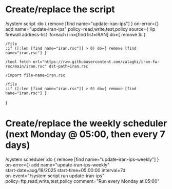 # Create/replace the script
/system script
:do { remove [find name="update-iran-ips"] } on-error={}
add name="update-iran-ips" policy=read,write,test,policy source={
    /ip firewall address-list
    :foreach i in=[find list=IRAN] do={ remove $i }

    /file
    :if ([:len [find name="iran.rsc"]] > 0) do={ remove [find name="iran.rsc"] }

    /tool fetch url="https://raw.githubusercontent.com/zalaghi/iran-fw-rsc/main/iran.rsc" dst-path=iran.rsc

    /import file-name=iran.rsc

    /file
    :if ([:len [find name="iran.rsc"]] > 0) do={ remove [find name="iran.rsc"] }
}

# Create/replace the weekly scheduler (next Monday @ 05:00, then every 7 days)
/system scheduler
:do { remove [find name="update-iran-ips-weekly"] } on-error={}
add name="update-iran-ips-weekly" \
    start-date=aug/18/2025 start-time=05:00:00 interval=7d \
    on-event="/system script run update-iran-ips" \
    policy=ftp,read,write,test,policy comment="Run every Monday at 05:00"
